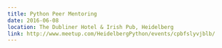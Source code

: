 ```yaml
---
title: Python Peer Mentoring
date: 2016-06-08
location: The Dubliner Hotel & Irish Pub, Heidelberg
link: http://www.meetup.com/HeidelbergPython/events/cpbfslyvjblb/
---
```

